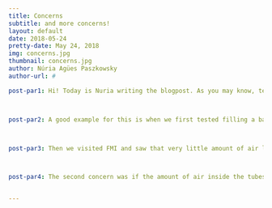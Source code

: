 ```yaml
---
title: Concerns 
subtitle: and more concerns!
layout: default
date: 2018-05-24
pretty-date: May 24, 2018
img: concerns.jpg
thumbnail: concerns.jpg
author: Núria Agües Paszkowsky
author-url: #

post-par1: Hi! Today is Nuria writing the blogpost. As you may know, team TUBULAR has been doing some testing and that has brought up new problems or concerns. 



post-par2: A good example for this is when we first tested filling a bag with the pump at low pressure. We first emptied the bag manually and thought it was empty, it looked empty. Then we put it in the vacuum chamber and started decreasing the pressure to simulate the conditions at 24 km of altitude. It turned out that, apparently, some air was still left inside the bag and as the pressure was decreasing we could see the air expanding. The pump had not been turned on yet. 



post-par3: Then we visited FMI and saw that very little amount of air left in between valves could affect the results. Comparing the test configuration to our experiment configuration, we observed that we have longer tubes and therefore more air inside. This configuration created two big concerns. The first one was that the air left inside would mix with the sampled air and modify the concentrations. However, talking with the experts at FMI we understood that this effect can be compensated as far as we know how much air was there. 



post-par4: The second concern was if the amount of air inside the tubes would be large enough to fill up the bag and prevent the sampling. Everyone started freaking out with the idea that if this was true we would have to change our design being CDR very close… Science started calculating the numbers for the worst-case scenario which is tubes of 60 cm and best-case scenario, tubes of 25 cm, and then compared it with the air that would be remaining in the AirCore if we reached 26 km and… WE ARE SAFE! The results show that if we vacuum the air inside the tubes, we will have less air remaining in the bags than in the AirCore! 


---
```


